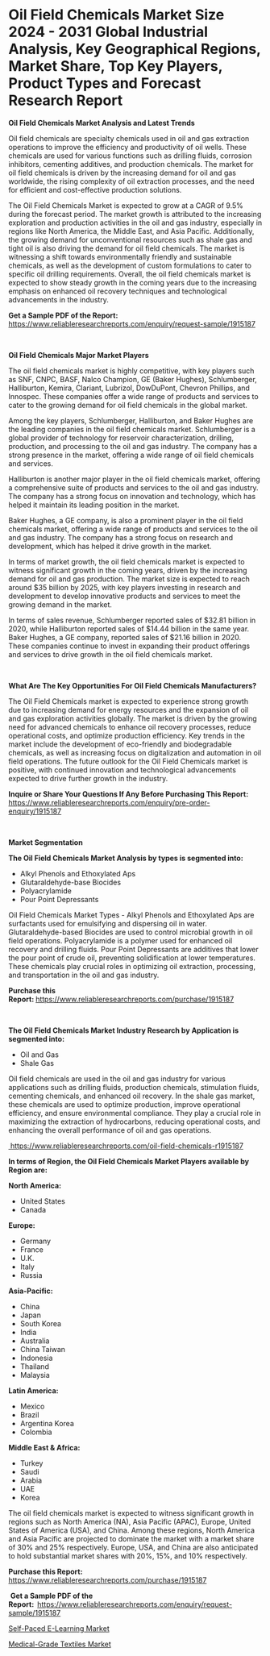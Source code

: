 <p><h1>Oil Field Chemicals Market Size 2024 - 2031 Global Industrial Analysis, Key Geographical Regions, Market Share, Top Key Players, Product Types and Forecast Research Report</h1></p><p><strong>Oil Field Chemicals Market Analysis and Latest Trends</strong></p>
<p><p>Oil field chemicals are specialty chemicals used in oil and gas extraction operations to improve the efficiency and productivity of oil wells. These chemicals are used for various functions such as drilling fluids, corrosion inhibitors, cementing additives, and production chemicals. The market for oil field chemicals is driven by the increasing demand for oil and gas worldwide, the rising complexity of oil extraction processes, and the need for efficient and cost-effective production solutions.</p><p>The Oil Field Chemicals Market is expected to grow at a CAGR of 9.5% during the forecast period. The market growth is attributed to the increasing exploration and production activities in the oil and gas industry, especially in regions like North America, the Middle East, and Asia Pacific. Additionally, the growing demand for unconventional resources such as shale gas and tight oil is also driving the demand for oil field chemicals. The market is witnessing a shift towards environmentally friendly and sustainable chemicals, as well as the development of custom formulations to cater to specific oil drilling requirements. Overall, the oil field chemicals market is expected to show steady growth in the coming years due to the increasing emphasis on enhanced oil recovery techniques and technological advancements in the industry.</p></p>
<p><strong>Get a Sample PDF of the Report:&nbsp;</strong> <a href="https://www.reliableresearchreports.com/enquiry/request-sample/1915187">https://www.reliableresearchreports.com/enquiry/request-sample/1915187</a></p>
<p>&nbsp;</p>
<p><strong>Oil Field Chemicals Major Market Players</strong></p>
<p><p>The oil field chemicals market is highly competitive, with key players such as SNF, CNPC, BASF, Nalco Champion, GE (Baker Hughes), Schlumberger, Halliburton, Kemira, Clariant, Lubrizol, DowDuPont, Chevron Phillips, and Innospec. These companies offer a wide range of products and services to cater to the growing demand for oil field chemicals in the global market.</p><p>Among the key players, Schlumberger, Halliburton, and Baker Hughes are the leading companies in the oil field chemicals market. Schlumberger is a global provider of technology for reservoir characterization, drilling, production, and processing to the oil and gas industry. The company has a strong presence in the market, offering a wide range of oil field chemicals and services.</p><p>Halliburton is another major player in the oil field chemicals market, offering a comprehensive suite of products and services to the oil and gas industry. The company has a strong focus on innovation and technology, which has helped it maintain its leading position in the market.</p><p>Baker Hughes, a GE company, is also a prominent player in the oil field chemicals market, offering a wide range of products and services to the oil and gas industry. The company has a strong focus on research and development, which has helped it drive growth in the market.</p><p>In terms of market growth, the oil field chemicals market is expected to witness significant growth in the coming years, driven by the increasing demand for oil and gas production. The market size is expected to reach around $35 billion by 2025, with key players investing in research and development to develop innovative products and services to meet the growing demand in the market.</p><p>In terms of sales revenue, Schlumberger reported sales of $32.81 billion in 2020, while Halliburton reported sales of $14.44 billion in the same year. Baker Hughes, a GE company, reported sales of $21.16 billion in 2020. These companies continue to invest in expanding their product offerings and services to drive growth in the oil field chemicals market.</p></p>
<p>&nbsp;</p>
<p><strong>What Are The Key Opportunities For Oil Field Chemicals Manufacturers?</strong></p>
<p><p>The Oil Field Chemicals market is expected to experience strong growth due to increasing demand for energy resources and the expansion of oil and gas exploration activities globally. The market is driven by the growing need for advanced chemicals to enhance oil recovery processes, reduce operational costs, and optimize production efficiency. Key trends in the market include the development of eco-friendly and biodegradable chemicals, as well as increasing focus on digitalization and automation in oil field operations. The future outlook for the Oil Field Chemicals market is positive, with continued innovation and technological advancements expected to drive further growth in the industry.</p></p>
<p><strong>Inquire or Share Your Questions If Any Before Purchasing This Report:</strong> <a href="https://www.reliableresearchreports.com/enquiry/pre-order-enquiry/1915187">https://www.reliableresearchreports.com/enquiry/pre-order-enquiry/1915187</a></p>
<p>&nbsp;</p>
<p><strong>Market Segmentation</strong></p>
<p><strong>The Oil Field Chemicals Market Analysis by types is segmented into:</strong></p>
<p><ul><li>Alkyl Phenols and Ethoxylated Aps</li><li>Glutaraldehyde-base Biocides</li><li>Polyacrylamide</li><li>Pour Point Depressants</li></ul></p>
<p><p>Oil Field Chemicals Market Types - Alkyl Phenols and Ethoxylated Aps are surfactants used for emulsifying and dispersing oil in water. Glutaraldehyde-based Biocides are used to control microbial growth in oil field operations. Polyacrylamide is a polymer used for enhanced oil recovery and drilling fluids. Pour Point Depressants are additives that lower the pour point of crude oil, preventing solidification at lower temperatures. These chemicals play crucial roles in optimizing oil extraction, processing, and transportation in the oil and gas industry.</p></p>
<p><strong>Purchase this Report:&nbsp;</strong><a href="https://www.reliableresearchreports.com/purchase/1915187">https://www.reliableresearchreports.com/purchase/1915187</a></p>
<p>&nbsp;</p>
<p><strong>The Oil Field Chemicals Market Industry Research by Application is segmented into:</strong></p>
<p><ul><li>Oil and Gas</li><li>Shale Gas</li></ul></p>
<p><p>Oil field chemicals are used in the oil and gas industry for various applications such as drilling fluids, production chemicals, stimulation fluids, cementing chemicals, and enhanced oil recovery. In the shale gas market, these chemicals are used to optimize production, improve operational efficiency, and ensure environmental compliance. They play a crucial role in maximizing the extraction of hydrocarbons, reducing operational costs, and enhancing the overall performance of oil and gas operations.</p></p>
<p><a href="https://www.reliableresearchreports.com/oil-field-chemicals-r1915187">&nbsp;https://www.reliableresearchreports.com/oil-field-chemicals-r1915187</a></p>
<p><strong>In terms of Region, the Oil Field Chemicals Market Players available by Region are:</strong></p>
<p>
    <p> <strong> North America: </strong>
        <ul>
            <li>United States</li>
            <li>Canada</li>
        </ul>
        </p> 
    <p> <strong> Europe: </strong>
        <ul>
            <li>Germany</li>
            <li>France</li>
            <li>U.K.</li>
            <li>Italy</li>
            <li>Russia</li>
        </ul>
        </p> 
    <p> <strong> Asia-Pacific: </strong>
        <ul>
            <li>China</li>
            <li>Japan</li>
            <li>South Korea</li>
            <li>India</li>
            <li>Australia</li>
            <li>China Taiwan</li>
            <li>Indonesia</li>
            <li>Thailand</li>
            <li>Malaysia</li>
        </ul>
        </p> 
    <p> <strong> Latin America: </strong>
        <ul>
            <li>Mexico</li>
            <li>Brazil</li>
            <li>Argentina Korea</li>
            <li>Colombia</li>
        </ul>
        </p> 
    <p> <strong> Middle East & Africa: </strong>
        <ul>
            <li>Turkey</li>
            <li>Saudi</li>
            <li>Arabia</li>
            <li>UAE</li>
            <li>Korea</li>
        </ul>
    </p>
    </p>
<p><p>The oil field chemicals market is expected to witness significant growth in regions such as North America (NA), Asia Pacific (APAC), Europe, United States of America (USA), and China. Among these regions, North America and Asia Pacific are projected to dominate the market with a market share of 30% and 25% respectively. Europe, USA, and China are also anticipated to hold substantial market shares with 20%, 15%, and 10% respectively.</p></p>
<p><strong>Purchase this Report: </strong><a href="https://www.reliableresearchreports.com/purchase/1915187">https://www.reliableresearchreports.com/purchase/1915187</a></p>
<p>&nbsp;<strong>Get a Sample PDF of the Report:&nbsp;&nbsp;</strong><a href="https://www.reliableresearchreports.com/enquiry/request-sample/1915187">https://www.reliableresearchreports.com/enquiry/request-sample/1915187</a></p>
<p><strong></strong></p>
<p><p><a href="https://github.com/LiamKanenood/Market-Research-Report-List-1/blob/main/self-paced-e-learning-market.md">Self-Paced E-Learning Market</a></p><p><a href="https://view.publitas.com/reportprime-1/medical-grade-textiles-market-forecasts-market-trends-and-impact-analysis-2024-2031/">Medical-Grade Textiles Market</a></p></p>